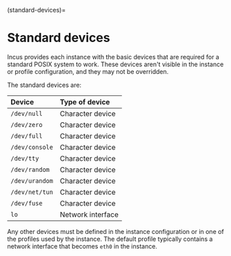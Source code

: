 (standard-devices)=
# Standard devices

Incus provides each instance with the basic devices that are required for a standard POSIX system to work.
These devices aren't visible in the instance or profile configuration, and they may not be overridden.

The standard devices are:

| Device         | Type of device    |
|:---------------|:------------------|
| `/dev/null`    | Character device  |
| `/dev/zero`    | Character device  |
| `/dev/full`    | Character device  |
| `/dev/console` | Character device  |
| `/dev/tty`     | Character device  |
| `/dev/random`  | Character device  |
| `/dev/urandom` | Character device  |
| `/dev/net/tun` | Character device  |
| `/dev/fuse`    | Character device  |
| `lo`           | Network interface |

Any other devices must be defined in the instance configuration or in one of the profiles used by the instance.
The default profile typically contains a network interface that becomes `eth0` in the instance.
